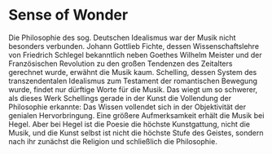 # Sense of Wonder

Die Philosophie des sog. Deutschen Idealismus war der Musik nicht besonders verbunden.
Johann Gottlieb Fichte, dessen Wissenschaftslehre von Friedrich Schlegel bekanntlich neben
Goethes Wilhelm Meister und der Französischen Revolution zu den großen Tendenzen des
Zeitalters gerechnet wurde, erwähnt die Musik kaum. Schelling, dessen System des transzendentalen Idealismus zum Testament der romantischen Bewegung wurde, findet nur dürftige
Worte für die Musik. Das wiegt um so schwerer, als dieses Werk Schellings gerade in der
Kunst die Vollendung der Philosophie erkannte: Das Wissen vollendet sich in der Objektivität
der genialen Hervorbringung. Eine größere Aufmerksamkeit erhält die Musik bei Hegel. Aber
bei Hegel ist die Poesie die höchste Kunstgattung, nicht die Musik, und die Kunst selbst ist
nicht die höchste Stufe des Geistes, sondern nach ihr zunächst die Religion und schließlich die
Philosophie. 

